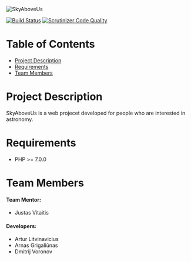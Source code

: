 ![SkyAboveUs](https://s16.postimg.org/fna1mt7px/Logomakr_8k_Hl_Xj.png)

[![Build Status](https://travis-ci.org/nfqakademija/Fuksai.svg?branch=feature%2Ftravis-ci)](https://travis-ci.org/nfqakademija/Fuksai)
[![Scrutinizer Code Quality](https://scrutinizer-ci.com/g/nfqakademija/Fuksai/badges/quality-score.png?b=develop)](https://scrutinizer-ci.com/g/nfqakademija/Fuksai/?branch=develop)

# Table of Contents

* [Project Description](#project-description)
* [Requirements](#requirements)
* [Team Members](#team-members)

# <a name="project-description"></a>Project Description

SkyAboveUs is a web projecet developed for people who are interested in astronomy.

# <a name="requirements"></a>Requirements

* PHP >= 7.0.0

# <a name="team-members"></a>Team Members

#### Team Mentor:

* Justas Vitaitis  

#### Developers:

* Artur Litvinavicius  
* Arnas Grigaliūnas
* Dmitrij Voronov  

